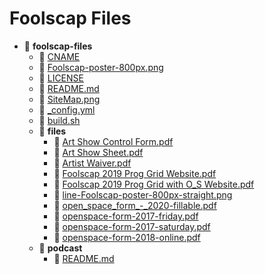# Foolscap Files
- 📂 __foolscap\-files__
   - 📄 [CNAME](CNAME)
   - 📄 [Foolscap\-poster\-800px.png](Foolscap-poster-800px.png)
   - 📄 [LICENSE](LICENSE)
   - 📄 [README.md](README.md)
   - 📄 [SiteMap.png](SiteMap.png)
   - 📄 [\_config.yml](_config.yml)
   - 📄 [build.sh](build.sh)
   - 📂 __files__
     - 📄 [Art Show Control Form.pdf](files/Art%20Show%20Control%20Form.pdf)
     - 📄 [Art Show Sheet.pdf](files/Art%20Show%20Sheet.pdf)
     - 📄 [Artist Waiver.pdf](files/Artist%20Waiver.pdf)
     - 📄 [Foolscap 2019 Prog Grid Website.pdf](files/Foolscap%202019%20Prog%20Grid%20Website.pdf)
     - 📄 [Foolscap 2019 Prog Grid with O\_S Website.pdf](files/Foolscap%202019%20Prog%20Grid%20with%20O_S%20Website.pdf)
     - 📄 [line\-Foolscap\-poster\-800px\-straight.png](files/line-Foolscap-poster-800px-straight.png)
     - 📄 [open\_space\_form\_\-\_2020\-fillable.pdf](files/open_space_form_-_2020-fillable.pdf)
     - 📄 [openspace\-form\-2017\-friday.pdf](files/openspace-form-2017-friday.pdf)
     - 📄 [openspace\-form\-2017\-saturday.pdf](files/openspace-form-2017-saturday.pdf)
     - 📄 [openspace\-form\-2018\-online.pdf](files/openspace-form-2018-online.pdf)
   - 📂 __podcast__
     - 📄 [README.md](podcast/README.md)

